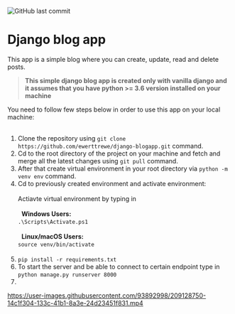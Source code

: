 ![GitHub last commit](https://img.shields.io/github/last-commit/ewerttrewe/django-blogapp?style=plastic)

# Django blog app
This app is a simple blog where you can create, update, read and delete posts.

> **This simple django blog app is created only with vanilla django and it assumes that you have python >= 3.6 version installed on your machine**

You need to follow few steps below in order to use this app on your local machine:<br><br>
1. Clone the repository using `git clone https://github.com/ewerttrewe/django-blogapp.git` command.<br>
2. Cd to the root directory of the project on your machine and fetch and merge all the latest changes using `git pull` command.<br>
3. After that create virtual environment in your root directory via `python -m venv env` command.<br>
4. Cd to previously created environment and activate environment:<br><br>
  Actiavte virtual environment by typing in<br><br>
  &nbsp; **Windows Users:**<br>
  `.\Scripts\Activate.ps1`<br><br>
  &nbsp; **Linux/macOS Users:**<br>
  `source venv/bin/activate`<br><br>
5. `pip install -r requirements.txt`<br>
6. To start the server and be able to connect to certain endpoint type in `python manage.py runserver 8000`
7. 













https://user-images.githubusercontent.com/93892998/209128750-14c1f304-133c-41b1-8a3e-24d23451f831.mp4
